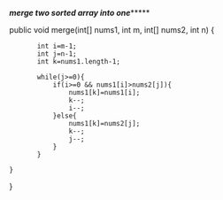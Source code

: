 
*******merge two sorted array into one************


 public void merge(int[] nums1, int m, int[] nums2, int n) {
           
           int i=m-1;
           int j=n-1;
           int k=nums1.length-1;

           while(j>=0){
               if(i>=0 && nums1[i]>nums2[j]){
                   nums1[k]=nums1[i];
                   k--;
                   i--;
               }else{
                   nums1[k]=nums2[j];
                   k--;
                   j--;
               }
           }
        
    }
}
